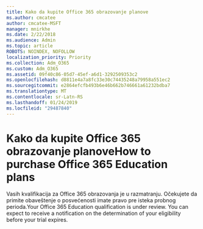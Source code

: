 ```yaml
---
title: Kako da kupite Office 365 obrazovanje planove
ms.author: cmcatee
author: cmcatee-MSFT
manager: mnirkhe
ms.date: 2/22/2018
ms.audience: Admin
ms.topic: article
ROBOTS: NOINDEX, NOFOLLOW
localization_priority: Priority
ms.collection: Adm_O365
ms.custom: Adm_O365
ms.assetid: 09f40c86-05d7-45ef-a6d1-3292509353c2
ms.openlocfilehash: d8811e4a7a8fc33e30c74435248a79958a551ec2
ms.sourcegitcommit: e2864efcfb493b6e46b662b746661a61232bdba7
ms.translationtype: MT
ms.contentlocale: sr-Latn-RS
ms.lasthandoff: 01/24/2019
ms.locfileid: "29487840"
---
```

# <a name="how-to-purchase-office-365-education-plans"></a><span data-ttu-id="f4f28-102">Kako da kupite Office 365 obrazovanje planove</span><span class="sxs-lookup"><span data-stu-id="f4f28-102">How to purchase Office 365 Education plans</span></span>

<span data-ttu-id="f4f28-p101">Vasih kvalifikacija za Office 365 obrazovanja je u razmatranju. Očekujete da primite obaveštenje o posvećenosti imate pravo pre isteka probnog perioda.</span><span class="sxs-lookup"><span data-stu-id="f4f28-p101">Your Office 365 Education qualification is under review. You can expect to receive a notification on the determination of your eligibility before your trial expires.</span></span>
  

